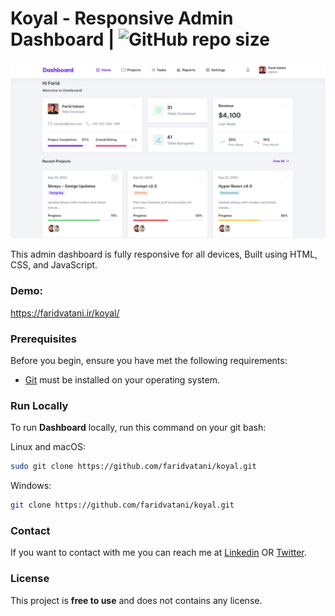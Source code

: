 # Koyal - Responsive Admin Dashboard | ![GitHub repo size](https://img.shields.io/github/repo-size/faridvatani/koyal)

![image alt ><](/screenshot.png)

This admin dashboard is fully responsive for all devices, Built using HTML, CSS, and JavaScript.

### Demo: 
https://faridvatani.ir/koyal/


### Prerequisites

Before you begin, ensure you have met the following requirements:

* [Git](https://git-scm.com/downloads "Download Git") must be installed on your operating system.


### Run Locally

To run **Dashboard** locally, run this command on your git bash:

Linux and macOS:

```bash
sudo git clone https://github.com/faridvatani/koyal.git
```

Windows:

```bash
git clone https://github.com/faridvatani/koyal.git
```

### Contact

If you want to contact with me you can reach me at [Linkedin](https://www.linkedin.com/in/faridvatani) OR [Twitter](https://twitter.com/faridvatani).

### License

This project is **free to use** and does not contains any license.

